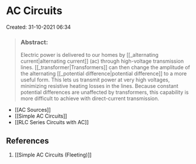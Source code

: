 # AC Circuits
Created: 31-10-2021 06:34

> ### **Abstract:**
> Electric power is delivered to our homes by [[_alternating current|alternating current]] (ac) through high-voltage transmission lines. [[_transformer|Transformers]] can then change the amplitude of the alternating [[_potential difference|potential difference]] to a more useful form. This lets us transmit power at very high voltages, minimizing resistive heating losses in the lines. Because constant potential differences are unaffected by transformers, this capability is more difficult to achieve with direct-current transmission.

* [[AC Sources]]
* [[Simple AC Circuits]]
* [[RLC Series Circuits with AC]]
## References
1. [[Simple AC Circuits (Fleeting)]]